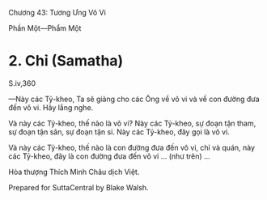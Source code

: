  

Chương 43: Tương Ưng Vô Vi

Phần Một—Phẩm Một

# 2\. Chỉ (Samatha)

S.iv,360

—Này các Tỷ-kheo, Ta sẽ giảng cho các Ông về vô vi và về con đường đưa đến vô vi. Hãy lắng nghe.

Và này các Tỷ-kheo, thế nào là vô vi? Này các Tỷ-kheo, sự đoạn tận tham, sự đoạn tận sân, sự đoạn tận si. Này các Tỷ-kheo, đây gọi là vô vi.

Và này các Tỷ-kheo, thế nào là con đường đưa đến vô vi, chỉ và quán, này các Tỷ-kheo, đây là con đường đưa đến vô vi … (như trên) …

Hòa thượng Thích Minh Châu dịch Việt.

Prepared for SuttaCentral by Blake Walsh.